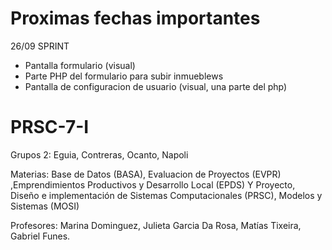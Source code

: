 # Proximas fechas importantes 
  
26/09 SPRINT
- Pantalla formulario (visual)
- Parte PHP del formulario para subir inmueblews
- Pantalla de configuracion de usuario (visual, una parte del php)
                 

                

# PRSC-7-I
Grupos 2: Eguia, Contreras, Ocanto, Napoli

Materias: Base de Datos (BASA), Evaluacion de Proyectos (EVPR) ,Emprendimientos Productivos y Desarrollo Local (EPDS) Y Proyecto, Diseño e implementación de Sistemas Computacionales (PRSC), Modelos y Sistemas (MOSI)

Profesores: Marina Dominguez, Julieta Garcia Da Rosa, Matías Tixeira, Gabriel Funes.
